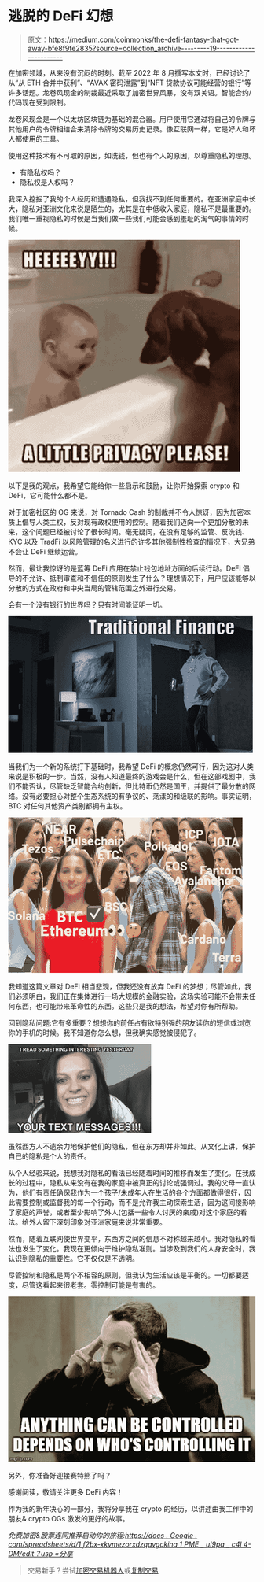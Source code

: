 # 逃脱的 DeFi 幻想

> 原文：<https://medium.com/coinmonks/the-defi-fantasy-that-got-away-bfe8f9fe2835?source=collection_archive---------19----------------------->

在加密领域，从来没有沉闷的时刻。截至 2022 年 8 月撰写本文时，已经讨论了从“从 ETH 合并中获利”、“AVAX 密码泄露”到“NFT 贷款协议可能经营的银行”等许多话题。龙卷风现金的制裁最近采取了加密世界风暴，没有双关语。智能合约/代码现在受到限制。

龙卷风现金是一个以太坊区块链为基础的混合器。用户使用它通过将自己的令牌与其他用户的令牌相结合来清除令牌的交易历史记录。像互联网一样，它是好人和坏人都使用的工具。

使用这种技术有不可取的原因，如洗钱，但也有个人的原因，以尊重隐私的理想。

*   有隐私权吗？
*   隐私权是人权吗？

我深入挖掘了我的个人经历和遭遇隐私，但我找不到任何重要的。在亚洲家庭中长大，隐私对亚洲文化来说是陌生的，尤其是在中低收入家庭，隐私不是最重要的。我们唯一重视隐私的时候是当我们做一些我们可能会感到羞耻的淘气的事情的时候。

![](img/afb76861df818791cc332532b859ad89.png)

以下是我的观点，我希望它能给你一些启示和鼓励，让你开始探索 crypto 和 DeFi，它可能什么都不是。

对于加密社区的 OG 来说，对 Tornado Cash 的制裁并不令人惊讶，因为加密本质上倡导人类主权，反对现有政权使用的控制。随着我们迈向一个更加分散的未来，这个问题已经被讨论了很长时间。毫无疑问，在没有足够的监管、反洗钱、KYC 以及 TradFi 以风险管理的名义进行的许多其他强制性检查的情况下，大兄弟不会让 DeFi 继续运营。

然而，最让我惊讶的是蓝筹 DeFi 应用在禁止钱包地址方面的后续行动。DeFi 倡导的不允许、抵制审查和不信任的原则发生了什么？理想情况下，用户应该能够以分散的方式在政府和中央当局的管辖范围之外进行交易。

会有一个没有银行的世界吗？只有时间能证明一切。

![](img/ea0660035a2f0b1eb553aeb4c3a6a9da.png)

当我们为一个新的系统打下基础时，我希望 DeFi 的概念仍然可行，因为这对人类来说是积极的一步。当然，没有人知道最终的游戏会是什么，但在这部戏剧中，我们不能否认，尽管缺乏智能合约创新，但比特币仍然是国王，并提供了最分散的网络。没有必要担心对整个生态系统的有争议的、荡漾的和级联的影响。事实证明，BTC 对任何其他资产类别都拥有主权。

![](img/fa094f80ad215f822f7c0dc0e8546667.png)

我知道这篇文章对 DeFi 相当悲观，但我还没有放弃 DeFi 的梦想；尽管如此，我们必须明白，我们正在集体进行一场大规模的金融实验，这场实验可能不会带来任何东西，也可能带来革命性的东西。这些只是我的想法，希望对你有所帮助。

回到隐私问题:它有多重要？想想你的前任占有欲特别强的朋友读你的短信或浏览你的手机的时候。我不知道你怎么想，但我确实感觉被侵犯了。

![](img/9dc3200414b751ae493e2d5f61f8f627.png)

虽然西方人不遗余力地保护他们的隐私，但在东方却并非如此。从文化上讲，保护自己的隐私是个人的责任。

从个人经验来说，我想我对隐私的看法已经随着时间的推移而发生了变化。在我成长的过程中，隐私从来没有在我的家庭中被真正的讨论或强调过。我的父母一直认为，他们有责任确保我作为一个孩子/未成年人在生活的各个方面都做得很好，因此需要控制或监督我的每一个行动，而不是允许我主动探索生活，因为这间接影响了家庭的声誉，或者至少影响了外人(包括一些令人讨厌的亲戚)对这个家庭的看法。给外人留下深刻印象对亚洲家庭来说非常重要。

然而，随着互联网使世界变平，东西方之间的信息不对称越来越小。我对隐私的看法也发生了变化。我现在更倾向于维护隐私准则。当涉及到我们的人身安全时，我认识到隐私的重要性。它不仅仅是不透明。

尽管控制和隐私是两个不相容的原则，但我认为生活应该是平衡的。一切都要适度，尽管这看起来很老套。零控制可能是有害的。

![](img/bec832b989241a8f06e4e762466888e7.png)

另外，你准备好迎接赛特熊了吗？

感谢阅读，敬请关注更多 DeFi 内容！

作为我的新年决心的一部分，我将分享我在 crypto 的经历，以讲述由我工作中的朋友& crypto OGs 激发的更好的故事。

*免费加密&股票连同推荐启动你的旅程:*[*https://docs . Google . com/spreadsheets/d/1 f2bx-xkvmezorxdzqavgckina 1 PME _ uI9pa _ c4l 4-DM/edit？usp =分享*](https://docs.google.com/spreadsheets/d/1f2bX-xKvmEzOrxDZqAvgCkIna1pmE_uI9pa_C4l4-DM/edit?usp=sharing)

> 交易新手？尝试[加密交易机器人](/coinmonks/crypto-trading-bot-c2ffce8acb2a)或[复制交易](/coinmonks/top-10-crypto-copy-trading-platforms-for-beginners-d0c37c7d698c)